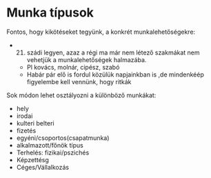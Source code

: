 # Munka típusok

Fontos, hogy kikötéseket tegyünk, a konkrét munkalehetőségekre:
- 21. szádi legyen, azaz a régi ma már nem létező szakmákat nem vehetjük a munkalehetőségek halmazába.
    - Pl kovács, molnár, cipész, szabó
    - Habár pár elő is fordul közülük napjainkban is ,de mindenkéép figyelembe kell vennünk, hogy ritkák


Sok módon lehet osztályozni a különböző munkákat:
- hely
- irodai
- kulteri belteri
- fizetés
- egyéni/csoportos(csapatmunka)
- alkalmazott/főnök típus
- Terhelés: fizikai/pszichés
- Képzettésg
- Céges/Vállalkozás


